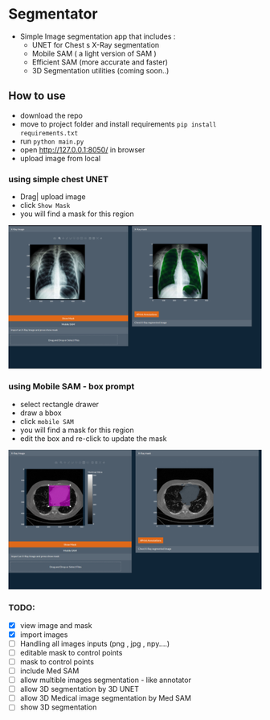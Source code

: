 # Segmentator
- Simple Image segmentation app that includes :
    - UNET for Chest s X-Ray segmentation
    - Mobile SAM ( a light  version of SAM )
    - Efficient SAM (more accurate and faster)
    - 3D Segmentation utilities (coming soon..)

## How to use

- download the repo
- move to project folder and install requirements `pip install requirements.txt`
- run `python main.py`
- open http://127.0.0.1:8050/ in browser
- upload image from local

### using simple chest UNET
- Drag| upload image
- click `Show Mask`
- you will find a mask for this region

![](using-unet.png)

### using Mobile SAM - box prompt
- select rectangle drawer
- draw a bbox
- click `mobile SAM`
- you will find a mask for this region
- edit the box and re-click to update the mask

![](using-mobile-sam.png)

### TODO:
- [x] view image and mask
- [x] import images
- [ ] Handling all images inputs (png , jpg , npy....)
- [ ] editable mask to control points
- [ ] mask to control points
- [ ] include Med SAM
- [ ] allow multible images segmentation - like annotator
- [ ] allow 3D segmentation by 3D UNET
- [ ] allow 3D Medical image segmentation by Med SAM
- [ ] show 3D segmentation 
